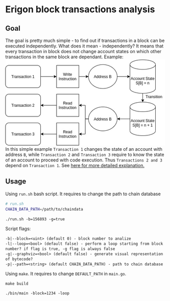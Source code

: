 # Erigon block transactions analysis

## Goal
The goal is pretty much simple - to find out if transactions in a block can be executed independently. What does it mean - independently? It means that every transaction in block does not change account states on which other transactions in the same block are dependant. Example:
![Dependant transactions](/images/depend_exec_1.jpg)<br />
In this simple example `Transaction 1` changes the state of an account with address `B`, while `Transaction 2` and `Transaction 3` require to know the state of an account to proceed with code execution. Thus `Transactions 2 and 3` depend on `Transaction 1`. See [here for more detailed explanation.](/docs/01_transactions.md) 

## Usage
Using `run.sh` bash script. It requires to change the path to chain database 
```sh
# run.sh
CHAIN_DATA_PATH=/path/to/chaindata
```
```
./run.sh -b=156893 -g=true
```

Script flags:
```
-b|--block=<uint> (default 0) - block number to analize
-l|--loop=<bool> (default false) - perform a loop starting from block number? if flag is true, -g flag is always false
-g|--graphviz=<bool> (default false) - generate visual representation of bytecode?
-p|--path=<string> (default CHAIN_DATA_PATH) - path to chain database
```
Using `make`. It requires to change `DEFAULT_PATH` in `main.go`.
```
make build
```
```
./bin/main -block=1234 -loop
```




